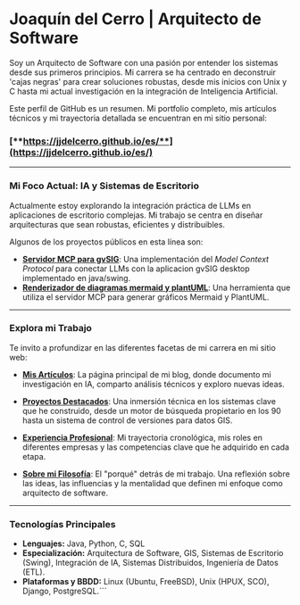 # Joaquín del Cerro | Arquitecto de Software

Soy un Arquitecto de Software con una pasión por entender los sistemas desde sus primeros principios. Mi carrera se ha centrado en deconstruir 'cajas negras' para crear soluciones robustas, desde mis inicios con Unix y C hasta mi actual investigación en la integración de Inteligencia Artificial.

Este perfil de GitHub es un resumen. Mi portfolio completo, mis artículos técnicos y mi trayectoria detallada se encuentran en mi sitio personal:

### [**https://jjdelcerro.github.io/es/**](https://jjdelcerro.github.io/es/) 

---

### Mi Foco Actual: IA y Sistemas de Escritorio

Actualmente estoy explorando la integración práctica de LLMs en aplicaciones de escritorio complejas. Mi trabajo se centra en diseñar arquitecturas que sean robustas, eficientes y distribuibles.

Algunos de los proyectos públicos en esta línea son:

*   **[Servidor MCP para gvSIG](https://github.com/jjdelcerro/io.github.jjdelcerro.aimcpserver)**: Una implementación del *Model Context Protocol* para conectar LLMs con la aplicacion gvSIG desktop implementado en java/swing.
*   **[Renderizador de diagramas mermaid y plantUML](https://github.com/jjdelcerro/io.github.jjdelcerro.simplediagram)**: Una herramienta que utiliza el servidor MCP para generar gráficos Mermaid y PlantUML.

---

### Explora mi Trabajo

Te invito a profundizar en las diferentes facetas de mi carrera en mi sitio web:

*   **[Mis Artículos](https://jjdelcerro.github.io/es/)**: La página principal de mi blog, donde documento mi investigación en IA, comparto análisis técnicos y exploro nuevas ideas.

*   **[Proyectos Destacados](https://jjdelcerro.github.io/es/proyectos.html)**: Una inmersión técnica en los sistemas clave que he construido, desde un motor de búsqueda propietario en los 90 hasta un sistema de control de versiones para datos GIS.

*   **[Experiencia Profesional](https://jjdelcerro.github.io/es/experiencia.html)**: Mi trayectoria cronológica, mis roles en diferentes empresas y las competencias clave que he adquirido en cada etapa.

*   **[Sobre mi Filosofía](https://jjdelcerro.github.io/es/acerca-de.html)**: El "porqué" detrás de mi trabajo. Una reflexión sobre las ideas, las influencias y la mentalidad que definen mi enfoque como arquitecto de software.

---

### Tecnologías Principales

*   **Lenguajes:** Java, Python, C, SQL
*   **Especialización:** Arquitectura de Software, GIS, Sistemas de Escritorio (Swing), Integración de IA, Sistemas Distribuidos, Ingeniería de Datos (ETL).
*   **Plataformas y BBDD:** Linux (Ubuntu, FreeBSD), Unix (HPUX, SCO), Django, PostgreSQL.```
